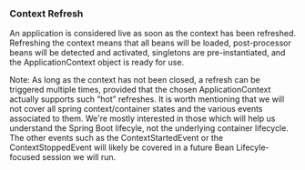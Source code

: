 ### Context Refresh

An application is considered live as soon as the context has been refreshed. Refreshing the context means that all beans will be loaded, post-processor beans will be detected 
and activated, singletons are pre-instantiated, and the ApplicationContext object is ready for use.

Note: 
As long as the context has not been closed, a refresh can be triggered multiple times, provided that the chosen ApplicationContext actually supports such “hot” refreshes. 
It is worth mentioning that we will not cover all spring context/container states and the various events associated to them. We're mostly interested in those which 
will help us understand the Spring Boot lifecyle, not the underlying container lifecycle. The other events such as the ContextStartedEvent or the ContextStoppedEvent will 
likely be covered in a future Bean Lifecyle-focused session we will run. 